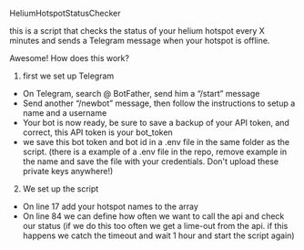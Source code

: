 HeliumHotspotStatusChecker

this is a script that checks the status of your helium hotspot every X minutes and sends a Telegram message when your hotspot is offline.

Awesome! How does this work?

1. first we set up Telegram
  - On Telegram, search @ BotFather, send him a “/start” message
  - Send another “/newbot” message, then follow the instructions to setup a name and a username
  - Your bot is now ready, be sure to save a backup of your API token, and correct, this API token is your bot_token
  - we save this bot token and bot id in a .env file in the same folder as the script. (there is a example of a .env file in the repo, remove example in the name and save the file with your credentials. Don't upload these private keys anywhere!)
  
 2. We set up the script
  - On line 17 add your hotspot names to the array
  - On line 84 we can define how often we want to call the api and check our status (if we do this too often we get a lime-out from the api. if this happens we catch the timeout and wait 1 hour and start the script again)
